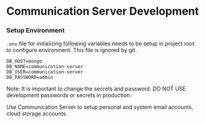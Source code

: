 # Communication Server Development

### Setup Environment

`.env` file for initializing following variables needs to be setup in project root to configure environment. This file is ignored by git.

```
DB_HOST=mongo
DB_NAME=communication-server
DB_USER=communication-server
DB_PASSWORD=admin
```

Note: It is important to change the secrets and password. DO NOT USE development passwords or secrets in production.

Use Communication Server to setup personal and system email accounts, cloud storage accounts.
